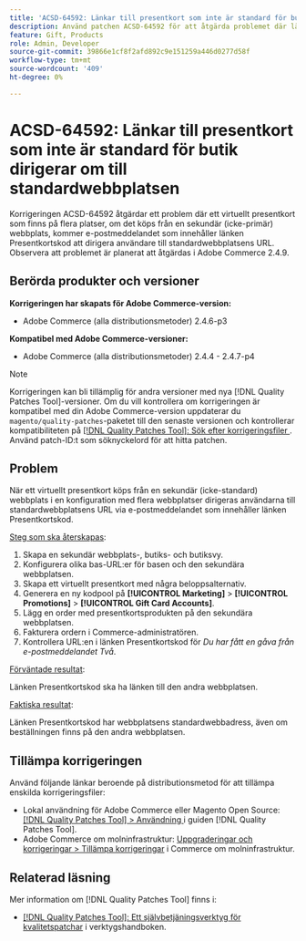 ```yaml
---
title: 'ACSD-64592: Länkar till presentkort som inte är standard för butik dirigerar om till standardwebbplatsen'
description: Använd patchen ACSD-64592 för att åtgärda problemet där länken Presentkortskod i e-postmeddelandet har standardwebbplatsens URL när ett virtuellt presentkort köps från den sekundära (ej standard) webbplatsen.
feature: Gift, Products
role: Admin, Developer
source-git-commit: 39866e1cf8f2afd892c9e151259a446d0277d58f
workflow-type: tm+mt
source-wordcount: '409'
ht-degree: 0%

---
```



# ACSD-64592: Länkar till presentkort som inte är standard för butik dirigerar om till standardwebbplatsen

Korrigeringen ACSD-64592 åtgärdar ett problem där ett virtuellt presentkort som finns på flera platser, om det köps från en sekundär (icke-primär) webbplats, kommer e-postmeddelandet som innehåller länken Presentkortskod att dirigera användare till standardwebbplatsens URL. Observera att problemet är planerat att åtgärdas i Adobe Commerce 2.4.9.

## Berörda produkter och versioner

**Korrigeringen har skapats för Adobe Commerce-version:**

* Adobe Commerce (alla distributionsmetoder) 2.4.6-p3

**Kompatibel med Adobe Commerce-versioner:**

* Adobe Commerce (alla distributionsmetoder) 2.4.4 - 2.4.7-p4

>[!NOTE]
>
>Korrigeringen kan bli tillämplig för andra versioner med nya [!DNL Quality Patches Tool]-versioner. Om du vill kontrollera om korrigeringen är kompatibel med din Adobe Commerce-version uppdaterar du `magento/quality-patches`-paketet till den senaste versionen och kontrollerar kompatibiliteten på [[!DNL Quality Patches Tool]: Sök efter korrigeringsfiler ](https://experienceleague.adobe.com/tools/commerce-quality-patches/index.html). Använd patch-ID:t som söknyckelord för att hitta patchen.

## Problem

När ett virtuellt presentkort köps från en sekundär (icke-standard) webbplats i en konfiguration med flera webbplatser dirigeras användarna till standardwebbplatsens URL via e-postmeddelandet som innehåller länken Presentkortskod.

<u>Steg som ska återskapas</u>:

1. Skapa en sekundär webbplats-, butiks- och butiksvy.
1. Konfigurera olika bas-URL:er för basen och den sekundära webbplatsen.
1. Skapa ett virtuellt presentkort med några beloppsalternativ.
1. Generera en ny kodpool på **[!UICONTROL Marketing]** > **[!UICONTROL Promotions]** > **[!UICONTROL Gift Card Accounts]**.
1. Lägg en order med presentkortsprodukten på den sekundära webbplatsen.
1. Fakturera ordern i Commerce-administratören.
1. Kontrollera URL:en i länken Presentkortskod för *Du har fått en gåva från e-postmeddelandet Två*.

<u>Förväntade resultat</u>:

Länken Presentkortskod ska ha länken till den andra webbplatsen.

<u>Faktiska resultat</u>:

Länken Presentkortskod har webbplatsens standardwebbadress, även om beställningen finns på den andra webbplatsen.

## Tillämpa korrigeringen

Använd följande länkar beroende på distributionsmetod för att tillämpa enskilda korrigeringsfiler:

* Lokal användning för Adobe Commerce eller Magento Open Source: [[!DNL Quality Patches Tool] > Användning ](/help/tools/quality-patches-tool/usage.md) i guiden [!DNL Quality Patches Tool].
* Adobe Commerce om molninfrastruktur: [Uppgraderingar och korrigeringar > Tillämpa korrigeringar](https://experienceleague.adobe.com/docs/commerce-cloud-service/user-guide/develop/upgrade/apply-patches.html) i Commerce om molninfrastruktur.

## Relaterad läsning

Mer information om [!DNL Quality Patches Tool] finns i:
* [[!DNL Quality Patches Tool]: Ett självbetjäningsverktyg för kvalitetspatchar](/help/tools/quality-patches-tool/quality-patches-tool-to-self-serve-quality-patches.md) i verktygshandboken.
